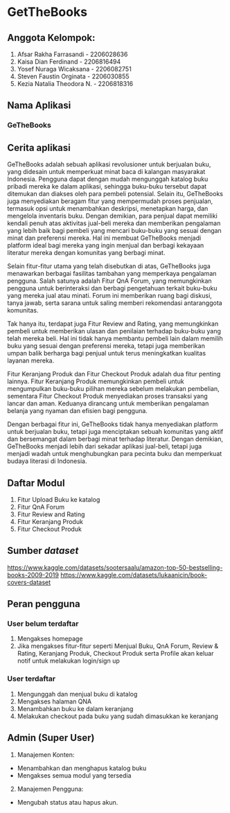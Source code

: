 # GetTheBooks

## Anggota Kelompok:
1. Afsar Rakha Farrasandi - 2206028636
2. Kaisa Dian Ferdinand - 2206816494
3. Yosef Nuraga Wicaksana - 2206082751
4. Steven Faustin Orginata - 2206030855
5. Kezia Natalia Theodora N. - 2206818316

## Nama Aplikasi

### GeTheBooks 

## Cerita aplikasi
GeTheBooks adalah sebuah aplikasi revolusioner untuk berjualan buku, yang didesain untuk memperkuat minat baca di kalangan masyarakat Indonesia. Pengguna dapat dengan mudah mengunggah katalog buku pribadi mereka ke dalam aplikasi, sehingga buku-buku tersebut dapat ditemukan dan diakses oleh para pembeli potensial. Selain itu, GeTheBooks juga menyediakan beragam fitur yang mempermudah proses penjualan, termasuk opsi untuk menambahkan deskripsi, menetapkan harga, dan mengelola inventaris buku. Dengan demikian, para penjual dapat memiliki kendali penuh atas aktivitas jual-beli mereka dan memberikan pengalaman yang lebih baik bagi pembeli yang mencari buku-buku yang sesuai dengan minat dan preferensi mereka. Hal ini membuat GeTheBooks menjadi platform ideal bagi mereka yang ingin menjual dan berbagi kekayaan literatur mereka dengan komunitas yang berbagi minat.

Selain fitur-fitur utama yang telah disebutkan di atas, GeTheBooks juga menawarkan berbagai fasilitas tambahan yang memperkaya pengalaman pengguna. Salah satunya adalah Fitur QnA Forum, yang memungkinkan pengguna untuk berinteraksi dan berbagi pengetahuan terkait buku-buku yang mereka jual atau minati. Forum ini memberikan ruang bagi diskusi, tanya jawab, serta sarana untuk saling memberi rekomendasi antaranggota komunitas.

Tak hanya itu, terdapat juga Fitur Review and Rating, yang memungkinkan pembeli untuk memberikan ulasan dan penilaian terhadap buku-buku yang telah mereka beli. Hal ini tidak hanya membantu pembeli lain dalam memilih buku yang sesuai dengan preferensi mereka, tetapi juga memberikan umpan balik berharga bagi penjual untuk terus meningkatkan kualitas layanan mereka.

Fitur Keranjang Produk dan Fitur Checkout Produk adalah dua fitur penting lainnya. Fitur Keranjang Produk memungkinkan pembeli untuk mengumpulkan buku-buku pilihan mereka sebelum melakukan pembelian, sementara Fitur Checkout Produk menyediakan proses transaksi yang lancar dan aman. Keduanya dirancang untuk memberikan pengalaman belanja yang nyaman dan efisien bagi pengguna.

Dengan berbagai fitur ini, GeTheBooks tidak hanya menyediakan platform untuk berjualan buku, tetapi juga menciptakan sebuah komunitas yang aktif dan bersemangat dalam berbagi minat terhadap literatur. Dengan demikian, GeTheBooks menjadi lebih dari sekadar aplikasi jual-beli, tetapi juga menjadi wadah untuk menghubungkan para pecinta buku dan memperkuat budaya literasi di Indonesia.


## Daftar Modul
1. Fitur Upload Buku ke katalog
2. Fitur QnA Forum
3. Fitur Review and Rating
4. Fitur Keranjang Produk
5. Fitur Checkout Produk


## Sumber *dataset*
https://www.kaggle.com/datasets/sootersaalu/amazon-top-50-bestselling-books-2009-2019 
https://www.kaggle.com/datasets/lukaanicin/book-covers-dataset

## Peran pengguna
### User belum terdaftar
1. Mengakses homepage
2. Jika mengakses fitur-fitur seperti Menjual Buku, QnA Forum, Review & Rating, Keranjang Produk, Checkout Produk serta Profile akan keluar notif untuk melakukan login/sign up



### User terdaftar
1. Mengunggah dan menjual buku di katalog
2. Mengakses halaman QNA
3. Menambahkan buku ke dalam keranjang
4. Melakukan checkout pada buku yang sudah dimasukkan ke keranjang


## Admin (Super User)
1. Manajemen Konten: 
- Menambahkan dan menghapus katalog buku 
- Mengakses semua modul yang tersedia
2. Manajemen Pengguna: 
- Mengubah status atau hapus akun.


